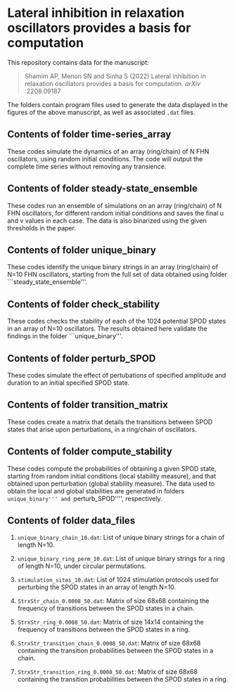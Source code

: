 # Lateral inhibition in relaxation oscillators provides a basis for computation

<!---
[![Paper DOI : https://doi.org/10.1371/journal.pcbi.1006977](https://badgen.net/badge/PLOS%20Comput%20Bio%20DOI/10.1371%2Fjournal.pcbi.1006977)](https://doi.org/10.1371/journal.pcbi.1006977)
--->

This repository contains data for the manuscript:

> Shamim AP, Menon SN and Sinha S (2022) Lateral inhibition in relaxation oscillators provides a basis for computation.
_arXiv_ :2208.09187
<!---
> https://doi.org/10....
--->

The folders contain program files used to generate the data displayed in the figures of the above manuscript, as well as associated ```.dat``` files.

## Contents of folder **time-series_array**

These codes simulate the dynamics of an array (ring/chain) of N FHN oscillators, using random initial conditions. The code will output the complete time series without removing any transience.

## Contents of folder **steady-state_ensemble**

These codes run an ensemble of simulations on an array (ring/chain) of N FHN oscillators, for different random initial conditions and saves the final u and v values in each case. The data is also binarized using the given thresholds in the paper.

## Contents of folder **unique_binary**

These codes identify the unique binary strings in an array (ring/chain) of N=10 FHN oscillators, starting from the full set of data obtained using folder ```steady_state_ensemble'''.

## Contents of folder **check_stability**

These codes checks the stability of each of the 1024 potential SPOD states in an array of N=10 oscillators. The results obtained here validate the findings in the folder ```unique_binary'''.

## Contents of folder **perturb_SPOD**

These codes simulate the effect of pertubations of specified amplitude and duration to an initial specified SPOD state.

## Contents of folder **transition_matrix**

These codes create a matrix that details the transitions between SPOD states that arise upon perturbations, in a ring/chain of oscillators.

## Contents of folder **compute_stability**

These codes compute the probabilities of obtaining a given SPOD state, starting from random initial conditions (local stability measure), and that obtained upon perturbation (global stability measure). The data used to obtain the local and global stabilities are generated in folders ```unique_binary''' and ```perturb_SPOD'''', respectively.

## Contents of folder **data_files**

1. ```unique_binary_chain_10.dat```: List of unique binary strings for a chain of length N=10.

2. ```unique_binary_ring_perm_10.dat```: List of unique binary strings for a ring of length N=10, under circular permutations.

3. ```stimulation_sites_10.dat```: List of 1024 stimulation protocols used for perturbing the SPOD states in an array of length N=10.

4. ```StrxStr_chain_0.0008_50.dat```: Matrix of size 68x68 containing the frequency of transitions between the SPOD states in a chain.

5. ```StrxStr_ring_0.0008_50.dat```: Matrix of size 14x14 containing the frequency of transitions between the SPOD states in a ring.

6. ```StrxStr_transition_chain_0.0008_50.dat```: Matrix of size 68x68 containing the transition probabilities between the SPOD states in a chain.

7. ```StrxStr_transition_ring_0.0008_50.dat```: Matrix of size 68x68 containing the transition probabilities between the SPOD states in a ring.

